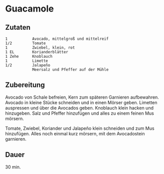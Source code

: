 # Guacamole

## Zutaten
    1           Avocado, mittelgroß und mittelreif
    1/2         Tomate
    1           Zwiebel, klein, rot
    1 EL        Korianderblätter
    1 Zehe      Knoblauch
    1           Limette
    1/2         Jalapeño
                Meersalz und Pfeffer auf der Mühle

## Zubereitung
Avocado von Schale befreien, Kern zum späteren Garnieren aufbewahren. Avocado in kleine Stücke schneiden und in einen Mörser geben. Limetten auspressen und über die Avocados geben. Knoblauch klein hacken und hinzugeben. Salz und Pfeffer hinzufügen und alles zu einem feinen Mus mörsern.

Tomate, Zwiebel, Koriander und Jalapeño klein schneiden und zum Mus hinzufügen. Alles noch einmal kurz mörsern, mit dem Avocadostein garnieren.

## Dauer
30 min.